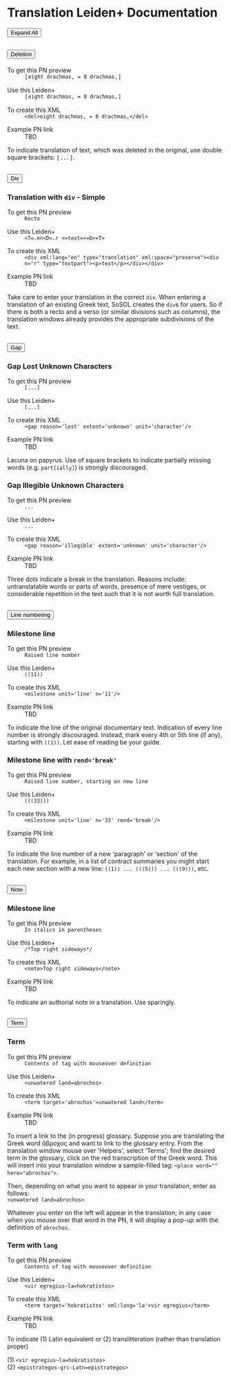 # Translation Leiden+ Documentation

<button class="btn btn-primary mb-3" onclick="
  window.allExpanded = !window.allExpanded;
  $('.accordion-collapse').each(function() {
    const collapse = bootstrap.Collapse.getOrCreateInstance(this);
    window.allExpanded ? collapse.show() : collapse.hide();
  });
  this.textContent = window.allExpanded ? 'Collapse All' : 'Expand All';
">
  Expand All
</button>

<div class="accordion">
  <div class="accordion-item">
    <h2 class="accordion-header">
      <button class="accordion-button collapsed" type="button" data-bs-toggle="collapse" data-bs-target="#deletion-panel" aria-expanded="false" aria-controls="deletion-panel">
        Deletion
      </button>
    </h2>
    <div id="deletion-panel" class="accordion-collapse collapse">
      <div class="accordion-body">
        <dl class="row">
          <dt class="col-md-3">To get this PN preview</dt>
          <dd class="col-md-9"><code>〚eight drachmas, = 8 drachmas,〛</code></dd>
        </dl>
        <dl class="row">
          <dt class="col-md-3">Use this Leiden+</dt>
          <dd class="col-md-9"><code>〚eight drachmas, = 8 drachmas,〛</code></dd>
        </dl>
        <dl class="row">
          <dt class="col-md-3">To create this XML</dt>
          <dd class="col-md-9"><code>&lt;del&gt;eight drachmas, = 8 drachmas,&lt;/del&gt;</code></dd>
        </dl>
        <dl class="row">
          <dt class="col-md-3">Example PN link</dt>
          <dd class="col-md-9">TBD</dd>
        </dl>
        <p>To indicate translation of text, which was deleted in the original, use double square brackets: <code>〚...〛</code>.</p>
      </div>
    </div>
  </div>
  <div class="accordion-item">
    <h2 class="accordion-header">
      <button class="accordion-button collapsed" type="button" data-bs-toggle="collapse" data-bs-target="#div-panel" aria-expanded="false" aria-controls="div-panel">
        Div
      </button>
    </h2>
    <div id="div-panel" class="accordion-collapse collapse">
      <div class="accordion-body">
        <h3>Translation with <code>div</code> - Simple</h3>
        <dl class="row">
          <dt class="col-md-3">To get this PN preview</dt>
          <dd class="col-md-9"><code>Recto</code></dd>
        </dl>
        <dl class="row">
          <dt class="col-md-3">Use this Leiden+</dt>
          <dd class="col-md-9"><code>&lt;T=.en&lt;D=.r &lt;=text=&gt;=D&gt;=T&gt;</code></dd>
        </dl>
        <dl class="row">
          <dt class="col-md-3">To create this XML</dt>
          <dd class="col-md-9"><code>&lt;div xml:lang="en" type="translation" xml:space="preserve"&gt;&lt;div n="r" type="textpart"&gt;&lt;p&gt;text&lt;/p&gt;&lt;/div&gt;&lt;/div&gt;
</code></dd>
        </dl>
        <dl class="row">
          <dt class="col-md-3">Example PN link</dt>
          <dd class="col-md-9">TBD</dd>
        </dl>
        <p>Take care to enter your translation in the correct <code>div</code>. When entering a translation of an existing Greek text, SoSOL creates the <code>div</code>s for users. So if there is both a recto and a verso (or similar divisions such as columns), the translation windows already provides the appropriate subdivisions of the text.</p>
      </div>
    </div>
  </div>
  <div class="accordion-item">
    <h2 class="accordion-header">
      <button class="accordion-button collapsed" type="button" data-bs-toggle="collapse" data-bs-target="#gap-panel" aria-expanded="false" aria-controls="gap-panel">
        Gap
      </button>
    </h2>
    <div id="gap-panel" class="accordion-collapse collapse">
      <div class="accordion-body">
        <h3>Gap Lost Unknown Characters</h3>
        <dl class="row">
          <dt class="col-md-3">To get this PN preview</dt>
          <dd class="col-md-9"><code>[...]</code></dd>
        </dl>
        <dl class="row">
          <dt class="col-md-3">Use this Leiden+</dt>
          <dd class="col-md-9"><code>[...]</code></dd>
        </dl>
        <dl class="row">
          <dt class="col-md-3">To create this XML</dt>
          <dd class="col-md-9"><code>&lt;gap reason='lost' extent='unknown' unit='character'/&gt;</code></dd>
        </dl>
        <dl class="row">
          <dt class="col-md-3">Example PN link</dt>
          <dd class="col-md-9">TBD</dd>
        </dl>
        <p>Lacuna on papyrus. Use of square brackets to indicate partially missing words (e.g. <code>part[ially]</code>) is strongly discouraged.</p>
        <h3>Gap Illegible Unknown Characters</h3>
        <dl class="row">
          <dt class="col-md-3">To get this PN preview</dt>
          <dd class="col-md-9"><code>...</code></dd>
        </dl>
        <dl class="row">
          <dt class="col-md-3">Use this Leiden+</dt>
          <dd class="col-md-9"><code>...</code></dd>
        </dl>
        <dl class="row">
          <dt class="col-md-3">To create this XML</dt>
          <dd class="col-md-9"><code>&lt;gap reason='illegible' extent='unknown' unit='character'/&gt;</code></dd>
        </dl>
        <dl class="row">
          <dt class="col-md-3">Example PN link</dt>
          <dd class="col-md-9">TBD</dd>
        </dl>
        <p>Three dots indicate a break in the translation. Reasons include: untranslatable words or parts of words, presence of mere vestiges, or considerable repetition in the text such that it is not worth full translation.</p>
      </div>
    </div>
  </div>
  <div class="accordion-item">
    <h2 class="accordion-header">
      <button class="accordion-button collapsed" type="button" data-bs-toggle="collapse" data-bs-target="#line-numbering-panel" aria-expanded="false" aria-controls="line-numbering-panel">
        Line numbering
      </button>
    </h2>
    <div id="line-numbering-panel" class="accordion-collapse collapse">
      <div class="accordion-body">
        <h3>Milestone line</h3>
        <dl class="row">
          <dt class="col-md-3">To get this PN preview</dt>
          <dd class="col-md-9"><code>Raised line number</code></dd>
        </dl>
        <dl class="row">
          <dt class="col-md-3">Use this Leiden+</dt>
          <dd class="col-md-9"><code>((11))</code></dd>
        </dl>
        <dl class="row">
          <dt class="col-md-3">To create this XML</dt>
          <dd class="col-md-9"><code>&lt;milestone unit='line' n='11'/&gt;</code></dd>
        </dl>
        <dl class="row">
          <dt class="col-md-3">Example PN link</dt>
          <dd class="col-md-9">TBD</dd>
        </dl>
        <p>To indicate the line of the original documentary text. Indication of every line number is strongly discouraged. Instead, mark every 4th or 5th line (if any), starting with <code>((1))</code>. Let ease of reading be your guide.</p>
        <h3>Milestone line with <code>rend='break'</code></h3>
        <dl class="row">
          <dt class="col-md-3">To get this PN preview</dt>
          <dd class="col-md-9"><code>Raised line number, starting on new line</code></dd>
        </dl>
        <dl class="row">
          <dt class="col-md-3">Use this Leiden+</dt>
          <dd class="col-md-9"><code>(((33)))</code></dd>
        </dl>
        <dl class="row">
          <dt class="col-md-3">To create this XML</dt>
          <dd class="col-md-9"><code>&lt;milestone unit='line' n='33' rend='break'/&gt;</code></dd>
        </dl>
        <dl class="row">
          <dt class="col-md-3">Example PN link</dt>
          <dd class="col-md-9">TBD</dd>
        </dl>
        <p>To indicate the line number of a new 'paragraph' or 'section' of the translation. For example, in a list of contract summaries you might start each new section with a new line: <code>((1)) ... (((5))) ... (((9)))</code>, etc.</p>
      </div>
    </div>
  </div>
  <div class="accordion-item">
    <h2 class="accordion-header">
      <button class="accordion-button collapsed" type="button" data-bs-toggle="collapse" data-bs-target="#note-panel" aria-expanded="false" aria-controls="note-panel">
        Note
      </button>
    </h2>
    <div id="note-panel" class="accordion-collapse collapse">
      <div class="accordion-body">
        <h3>Milestone line</h3>
        <dl class="row">
          <dt class="col-md-3">To get this PN preview</dt>
          <dd class="col-md-9"><code>In italics in parentheses</code></dd>
        </dl>
        <dl class="row">
          <dt class="col-md-3">Use this Leiden+</dt>
          <dd class="col-md-9"><code>/*Top right sideways*/</code></dd>
        </dl>
        <dl class="row">
          <dt class="col-md-3">To create this XML</dt>
          <dd class="col-md-9"><code>&lt;note&gt;Top right sideways&lt;/note&gt;</code></dd>
        </dl>
        <dl class="row">
          <dt class="col-md-3">Example PN link</dt>
          <dd class="col-md-9">TBD</dd>
        </dl>
        <p>To indicate an authorial note in a translation. Use sparingly.</p>
      </div>
    </div>
  </div>
  <div class="accordion-item">
    <h2 class="accordion-header">
      <button class="accordion-button collapsed" type="button" data-bs-toggle="collapse" data-bs-target="#term-panel" aria-expanded="false" aria-controls="term-panel">
        Term
      </button>
    </h2>
    <div id="term-panel" class="accordion-collapse collapse">
      <div class="accordion-body">
        <h3>Term</h3>
        <dl class="row">
          <dt class="col-md-3">To get this PN preview</dt>
          <dd class="col-md-9"><code>Contents of tag with mouseover definition</code></dd>
        </dl>
        <dl class="row">
          <dt class="col-md-3">Use this Leiden+</dt>
          <dd class="col-md-9"><code>&lt;unwatered land=abrochos&gt;</code></dd>
        </dl>
        <dl class="row">
          <dt class="col-md-3">To create this XML</dt>
          <dd class="col-md-9"><code>&lt;term target='abrochos'&gt;unwatered land&lt;/term&gt;</code></dd>
        </dl>
        <dl class="row">
          <dt class="col-md-3">Example PN link</dt>
          <dd class="col-md-9">TBD</dd>
        </dl>
        <p>To insert a link to the (in progress) glossary. Suppose you are translating the Greek word ἄβροχος and want to link to the glossary entry. From the translation window mouse over 'Helpers', select 'Terms'; find the desired term in the glossary, click on the red transcription of the Greek word. This will insert into your translation window a sample-filled tag: <code>&lt;place word="" here="abrochos"&gt;</code>.</p>
        <p>Then, depending on what you want to appear in your translation, enter as follows:<br>
        <code>&lt;unwatered land=abrochos&gt;</code><br>
        <p>Whatever you enter on the left will appear in the translation; in any case when you mouse over that word in the PN, it will display a pop-up with the definition of <code>abrochos</code>.</p>
        <h3>Term with <code>lang</code></h3>
        <dl class="row">
          <dt class="col-md-3">To get this PN preview</dt>
          <dd class="col-md-9"><code>Contents of tag with mouseover definition</code></dd>
        </dl>
        <dl class="row">
          <dt class="col-md-3">Use this Leiden+</dt>
          <dd class="col-md-9"><code>&lt;vir egregius~la=hokratistos&gt;</code></dd>
        </dl>
        <dl class="row">
          <dt class="col-md-3">To create this XML</dt>
          <dd class="col-md-9"><code>&lt;term target='hokratistos' xml:lang='la'&gt;vir egregius&lt;/term&gt;</code></dd>
        </dl>
        <dl class="row">
          <dt class="col-md-3">Example PN link</dt>
          <dd class="col-md-9">TBD</dd>
        </dl>
        <p>To indicate (1) Latin equivalent or (2) translitteration (rather than translation proper)</p>
        <p>
          (1) <code>&lt;vir egregius~la=hokratistos&gt;</code><br>
          (2) <code>&lt;epistrategos-grc-Latn=epistrategos&gt;</code>
        </p>
      </div>
    </div>
  </div>
</div>
